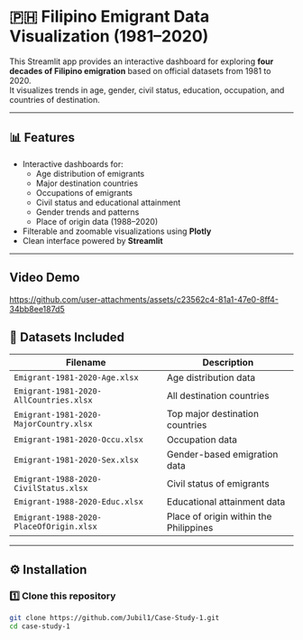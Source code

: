 # 🇵🇭 Filipino Emigrant Data Visualization (1981–2020)

This Streamlit app provides an interactive dashboard for exploring **four decades of Filipino emigration** based on official datasets from 1981 to 2020.  
It visualizes trends in age, gender, civil status, education, occupation, and countries of destination.

---

## 📊 Features

- Interactive dashboards for:
  - Age distribution of emigrants
  - Major destination countries
  - Occupations of emigrants
  - Civil status and educational attainment
  - Gender trends and patterns
  - Place of origin data (1988–2020)
- Filterable and zoomable visualizations using **Plotly**
- Clean interface powered by **Streamlit**

---

## Video Demo

https://github.com/user-attachments/assets/c23562c4-81a1-47e0-8ff4-34bb8ee187d5

## 📁 Datasets Included

| Filename | Description |
|-----------|-------------|
| `Emigrant-1981-2020-Age.xlsx` | Age distribution data |
| `Emigrant-1981-2020-AllCountries.xlsx` | All destination countries |
| `Emigrant-1981-2020-MajorCountry.xlsx` | Top major destination countries |
| `Emigrant-1981-2020-Occu.xlsx` | Occupation data |
| `Emigrant-1981-2020-Sex.xlsx` | Gender-based emigration data |
| `Emigrant-1988-2020-CivilStatus.xlsx` | Civil status of emigrants |
| `Emigrant-1988-2020-Educ.xlsx` | Educational attainment data |
| `Emigrant-1988-2020-PlaceOfOrigin.xlsx` | Place of origin within the Philippines |

---

## ⚙️ Installation

### 1️⃣ Clone this repository
```bash
git clone https://github.com/Jubil1/Case-Study-1.git
cd case-study-1
